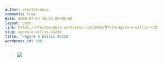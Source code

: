 ```yaml
---
author: efeitoecausa
comments: true
date: 2008-07-24 18:53:00+00:00
layout: post
link: https://efeitoecausa.wordpress.com/2008/07/24/agora-e-willis-43210/
slug: agora-e-willis-43210
title: '>Agora è Willis 43210'
wordpress_id: 388
---
```


>[![](http://bp2.blogger.com/_XtLLz2xI81Y/SIjPxBFcvOI/AAAAAAAAAN0/MRvXP8RYBig/s320/willis+franklin.jpg)](http://bp2.blogger.com/_XtLLz2xI81Y/SIjPxBFcvOI/AAAAAAAAAN0/MRvXP8RYBig/s1600-h/willis+franklin.jpg)
